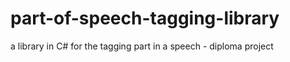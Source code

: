 # part-of-speech-tagging-library
a library in C# for the tagging part in a speech - diploma project
